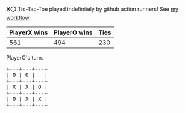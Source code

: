 :x::o: Tic-Tac-Toe played indefinitely by github action runners! See [my workflow](.github/workflows/play.yaml).

|PlayerX wins|PlayerO wins|Ties|
|-|-|-|
|561|494|230|

PlayerO's turn.

<pre>
+---+---+---+
| O | O |   |
+---+---+---+
| X | X | O |
+---+---+---+
| O | X | X |
+---+---+---+
</pre>